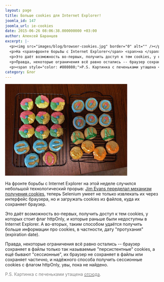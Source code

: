 ```yaml
---
layout: page
title: Больше cookies для Internet Explorer!
joomla_id: 147
joomla_url: ie-cookies
date: 2015-06-26 08:06:38.000000000 +03:00
author: Алексей Баранцев
excerpt: |-
  <p><img src="images/blog/browser-cookies.jpg" border="0" alt="" /></p>
  <p>На <span>фронте борьбы с Internet Explorer</span> <span>на </span><span>этой неделе</span><span> </span>случился небольшой технологический прорыв: <a href="https://github.com/SeleniumHQ/selenium/commit/43ec621c6abc239c2d1c1f7563d099970e2299da">Jim Evans переделал механизм получения cookies</a>, теперь Selenium умеет не только извлекать их через интерфейс браузера, но и загружать cookies из файлов, куда их сохраняет браузер.</p>
  <p>Это даёт возможность во-первых, получить доступ к тем cookies, у которых стоит флаг httpOnly, и которые раньше были недоступны в Internet Explorer. А во-вторых, таким способом удаётся получить больше информации про cookies, в частности, дату "протухания" (expiration date).</p>
  <p>Правда, некоторые ограничения всё равно остались -- браузер сохраняет в файлы только так называемые "персистентные" cookies, а ещё бывают "сессионные", их браузер не сохраняет в файлы или сохраняет частично, и надёжного способа получить сессионные cookies с флагом httpOnly, увы, пока не найдено.</p>
  <p><span style="color: #808080;">P.S. Картинка с печеньками утащена <a href="http://www.twistermc.com/41054/browser-sugar-cookies/"><span style="color: #808080;">отсюда</span></a>.</span></p>
category: Блог
---
```

<p><img src="images/blog/browser-cookies.jpg" border="0" alt="" /></p>
<p>На <span>фронте борьбы с Internet Explorer</span> <span>на </span><span>этой неделе</span><span> </span>случился небольшой технологический прорыв: <a href="https://github.com/SeleniumHQ/selenium/commit/43ec621c6abc239c2d1c1f7563d099970e2299da">Jim Evans переделал механизм получения cookies</a>, теперь Selenium умеет не только извлекать их через интерфейс браузера, но и загружать cookies из файлов, куда их сохраняет браузер.</p>
<p>Это даёт возможность во-первых, получить доступ к тем cookies, у которых стоит флаг httpOnly, и которые раньше были недоступны в Internet Explorer. А во-вторых, таким способом удаётся получить больше информации про cookies, в частности, дату "протухания" (expiration date).</p>
<p>Правда, некоторые ограничения всё равно остались -- браузер сохраняет в файлы только так называемые "персистентные" cookies, а ещё бывают "сессионные", их браузер не сохраняет в файлы или сохраняет частично, и надёжного способа получить сессионные cookies с флагом httpOnly, увы, пока не найдено.</p>
<p><span style="color: #808080;">P.S. Картинка с печеньками утащена <a href="http://www.twistermc.com/41054/browser-sugar-cookies/"><span style="color: #808080;">отсюда</span></a>.</span></p>
